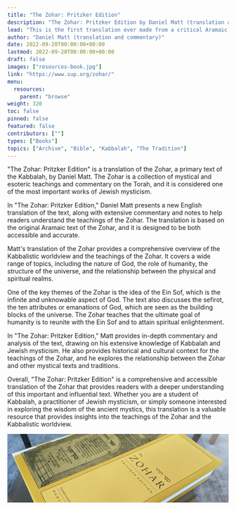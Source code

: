 ```yaml
---
title: "The Zohar: Pritzker Edition"
description: "The Zohar: Pritzker Edition by Daniel Matt (translation and commentary), 2018"
lead: "This is the first translation ever made from a critical Aramaic text of the Zohar, which has been established by Professor Daniel Matt based on a wide range of original manuscripts. The work spans twelve volumes. The extensive commentary, appearing at the bottom of each page, clarifies the kabbalistic symbolism and terminology, and cites sources and parallels from biblical, rabbinic, and kabbalistic texts."
author: "Daniel Matt (translation and commentary)"
date: 2022-09-20T00:00:00+00:00
lastmod: 2022-09-20T00:00:00+00:00
draft: false
images: ["resources-book.jpg"]
link: "https://www.sup.org/zohar/"
menu:
  resources:
    parent: "browse"
weight: 320
toc: false
pinned: false
featured: false
contributors: [""]
types: ["Books"]
topics: ["Archive", "Bible", "Kabbalah", "The Tradition"]
---
```


"The Zohar: Pritzker Edition" is a translation of the Zohar, a primary text of the Kabbalah, by Daniel Matt. The Zohar is a collection of mystical and esoteric teachings and commentary on the Torah, and it is considered one of the most important works of Jewish mysticism.

In "The Zohar: Pritzker Edition," Daniel Matt presents a new English translation of the text, along with extensive commentary and notes to help readers understand the teachings of the Zohar. The translation is based on the original Aramaic text of the Zohar, and it is designed to be both accessible and accurate.

Matt's translation of the Zohar provides a comprehensive overview of the Kabbalistic worldview and the teachings of the Zohar. It covers a wide range of topics, including the nature of God, the role of humanity, the structure of the universe, and the relationship between the physical and spiritual realms.

One of the key themes of the Zohar is the idea of the Ein Sof, which is the infinite and unknowable aspect of God. The text also discusses the sefirot, the ten attributes or emanations of God, which are seen as the building blocks of the universe. The Zohar teaches that the ultimate goal of humanity is to reunite with the Ein Sof and to attain spiritual enlightenment.

In "The Zohar: Pritzker Edition," Matt provides in-depth commentary and analysis of the text, drawing on his extensive knowledge of Kabbalah and Jewish mysticism. He also provides historical and cultural context for the teachings of the Zohar, and he explores the relationship between the Zohar and other mystical texts and traditions.

Overall, "The Zohar: Pritzker Edition" is a comprehensive and accessible translation of the Zohar that provides readers with a deeper understanding of this important and influential text. Whether you are a student of Kabbalah, a practitioner of Jewish mysticism, or simply someone interested in exploring the wisdom of the ancient mystics, this translation is a valuable resource that provides insights into the teachings of the Zohar and the Kabbalistic worldview.

![Image](images/the-zohar-pritzker-edition-book.jpg "The Zohar, Pritzker Edition 2018 — Translation and commentary by Daniel Matt")
